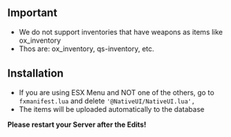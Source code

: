 ## Important
* We do not support inventories that have weapons as items like ox_inventory
* Thos are: ox_inventory, qs-inventory, etc.

## Installation
* If you are using ESX Menu and NOT one of the others, go to `fxmanifest.lua` and delete `'@NativeUI/NativeUI.lua',`
* The items will be uploaded automatically to the database

**Please restart your Server after the Edits!**